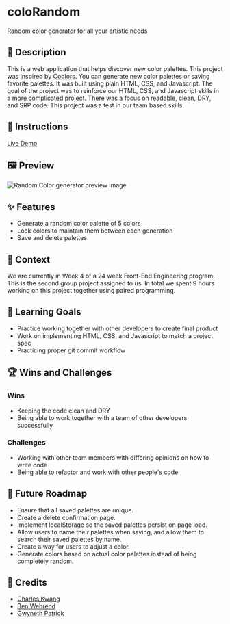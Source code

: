 # coloRandom

Random color generator for all your artistic needs

## 📝 Description

This is a web application that helps discover new color palettes. This project was inspired by [Coolors](https://coolors.co/). You can generate new color palettes or saving favorite palettes. It was built using plain HTML, CSS, and Javascript. The goal of the project was to reinforce our HTML, CSS, and Javascript skills in a more complicated project. There was a focus on readable, clean, DRY, and SRP code. This project was a test in our team based skills.

## 📖 Instructions

[Live Demo](https://kojinkuro.github.io/coloRandom/)

## 🖼️ Preview

![Random Color generator preview image](https://i.ibb.co/QpJnzcH/Screenshot-2024-02-23-at-2-24-15-PM.png)

## ✨ Features

- Generate a random color palette of 5 colors
- Lock colors to maintain them between each generation
- Save and delete palettes

## 🌱 Context

We are currently in Week 4 of a 24 week Front-End Engineering program. This is the second group project assigned to us. In total we spent 9 hours working on this project together using paired programming.

## 🧠 Learning Goals

- Practice working together with other developers to create  final product
- Work on implementing HTML, CSS, and Javascript to match a project spec
- Practicing proper git commit workflow

## 🏆 Wins and Challenges

### Wins

- Keeping the code clean and DRY
- Being able to work together with a team of other developers successfully

### Challenges

- Working with other team members with differing opinions on how to write code
- Being able to refactor and work with other people's code

## 🚀 Future Roadmap

- Ensure that all saved palettes are unique.
- Create a delete confirmation page.
- Implement localStorage so the saved palettes persist on page load.
- Allow users to name their palettes when saving, and allow them to search their saved palettes by name.
- Create a way for users to adjust a color.
- Generate colors based on actual color palettes instead of being completely random.

## 👏 Credits

- [Charles Kwang](https://github.com/KojinKuro)
- [Ben Wehrend](https://github.com/BenWehrend)
- [Gwyneth Patrick](https://github.com/gwynethpatrick985)
